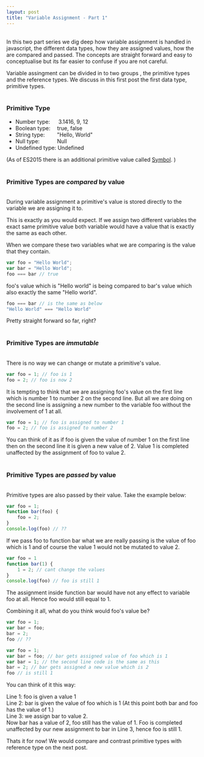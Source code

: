 ```yaml
---
layout: post
title: "Variable Assignment - Part 1"
---
```


<br>
In this two part series we dig deep how variable assignment is handled in javascript, the different data types, how they are assigned values, how the are compared and passed. The concepts are straight forward and easy to conceptualise but its far easier to confuse if you are not careful. 

Variable assingment can be divided in to two groups , the primitive types and the reference types. We discuss in this first post the first data type, primitive types. 
<br />
<br />

### Primitive Type<br>

* Number type:			&ensp;&ensp; 3.1416, 9, 12
* Boolean type:			&ensp;&ensp;true, false
* String type:				&ensp;&ensp;&ensp;&ensp;"Hello, World"
* Null type:					&ensp;&ensp;&ensp;&ensp;&ensp;&ensp;Null			
* Undefined type:		Undefined

(As of ES2015 there is an additional primitive value called [Symbol](https://developer.mozilla.org/en/docs/Web/JavaScript/Reference/Global_Objects/Symbol). )
<br />
<br />

### Primitive Types are _compared_ by value
<br />
During variable assignment a primitive's value is stored directly to the variable we are assigning it to.

This is exactly as you would expect. If we assign two different variables the exact same primitive value both variable would have a value that is exactly the same as each other.

When we compare these two variables what we are comparing is the value that they contain.

```javascript
var foo = "Hello World";
var bar = "Hello World";
foo === bar // true
```
foo's value which is "Hello world" is being compared to bar's value which also exactly the same "Hello world". 

```javascript
foo === bar // is the same as below
"Hello World" === "Hello World"
```
Pretty straight forward so far, right?
<br />
<br />

### Primitive Types are _immutable_
<br />
There is no way we can change or mutate a primitive's value.

```javascript
var foo = 1; // foo is 1
foo = 2; // foo is now 2
```

It is tempting to think that we are assigning foo's value on the first line which is number 1 to number 2 on the second line. But all we are doing on the second line is assigning a new number to the variable foo without the involvement of 1 at all.

```javascript
var foo = 1; // foo is assigned to number 1
foo = 2; // foo is assigned to number 2
```

You can think of it as if foo is given the value of number 1 on the first line then on the second line it is given a new value of 2. Value 1 is completed unaffected by the assignment of foo to value 2.
<br />
<br />

### Primitive Types are _passed_ by value
<br />
Primitive types are also passed by their value. Take the example below:

```javascript
var foo = 1;
function bar(foo) {
	foo = 2;
}
console.log(foo) // ??
```
If we pass foo to function bar what we are really passing is the value of foo which is 1 and of course the value 1 would not be mutated to value 2.

```javascript
var foo = 1
function bar(1) {
	1 = 2; // cant change the values
}
console.log(foo) // foo is still 1
```

The assignment inside function bar would have not any effect to variable foo at all. Hence foo would still equal to 1.

Combining it all, what do you think would foo's value be?

```javascript
var foo = 1;
var bar = foo;
bar = 2;
foo // ??
```

```javascript
var foo = 1;
var bar = foo; // bar gets assigned value of foo which is 1
var bar = 1; // the second line code is the same as this
bar = 2; // bar gets assigned a new value which is 2
foo // is still 1
```

You can think of it this way:<br>

Line 1: foo is given a value 1<br>
Line 2: bar is given the value of foo which is 1
(At this point both bar and foo has the value of 1.)<br>
Line 3: we assign bar to value 2.<br>
Now bar has a value of 2, foo still has the value of 1. Foo is completed unaffected by our new assignment to bar in Line 3, hence foo is still 1.
<br>

Thats it for now! We would compare and contrast primitive types with reference type on the next post.